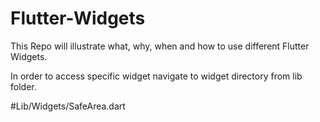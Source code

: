 # Flutter-Widgets
This Repo will illustrate what, why, when and how to use different Flutter Widgets.

In order to access specific widget navigate to widget directory from lib folder.

#Lib/Widgets/SafeArea.dart
